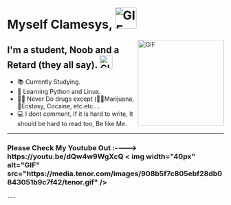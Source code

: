 # Myself Clamesys, <img width="50px" alt="GIF" src="https://media.tenor.com/images/3f12089a85c980dc2a5edb99a411b8a8/tenor.gif" />

<img align="right" alt="GIF" height="200px" src="https://octodex.github.com/images/daftpunktocat-guy.gif" />

## I'm a student, Noob and a Retard (they all say).  <img width="30px" alt="GIF" src="https://media.tenor.com/images/9dedc422b8dd9232a71f4e8ef1f69cc0/tenor.gif" />

- 📚 Currently Studying.
- 📙 Learning Python and Linux.
- 💪🏼 Never Do drugs except (🌿🚬Marijuana, 💉Ecstasy, Cocaine, etc.etc....
- 💻 I dont comment, If it is hard to write, It should be hard to read too, Be like Me.
---
<h3 align="left">Please Check My Youtube Out :----> https://youtu.be/dQw4w9WgXcQ < img width="40px" alt="GIF" src="https://media.tenor.com/images/908b5f7c805ebf28db0843051b9c7f42/tenor.gif" /></h3>
---


